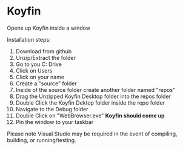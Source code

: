 # Koyfin
Opens up Koyfin inside a window 

Installation steps:
1. Download from github
2. Unzip/Extract the folder
3. Go to you C: Drive 
4. Click on Users
5. Click on your name 
6. Create a "source" folder
7. Inside of the source folder create another folder named "repos"
8. Drag the Unzipped Koyfin Desktop folder into the repos folder
9. Double Click the Koyfin Dektop folder inside the repo folder
10. Navigate to the Debug folder
11. Double Click on "WebBrowser.exe" **Koyfin should come up**
12. Pin the window to your taskbar

Please note Visual Studio may be required in the event of compiling, building, or running/testing.
